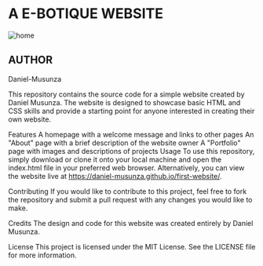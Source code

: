 # A E-BOTIQUE WEBSITE
![home](home1.png)
## AUTHOR
Daniel-Musunza

This repository contains the source code for a simple website created by Daniel Musunza. The website is designed to showcase basic HTML and CSS skills and provide a starting point for anyone interested in creating their own website.

Features
A homepage with a welcome message and links to other pages
An "About" page with a brief description of the website owner
A "Portfolio" page with images and descriptions of projects
Usage
To use this repository, simply download or clone it onto your local machine and open the index.html file in your preferred web browser. Alternatively, you can view the website live at https://daniel-musunza.github.io/first-website/.

Contributing
If you would like to contribute to this project, feel free to fork the repository and submit a pull request with any changes you would like to make.

Credits
The design and code for this website was created entirely by Daniel Musunza.

License
This project is licensed under the MIT License. See the LICENSE file for more information.